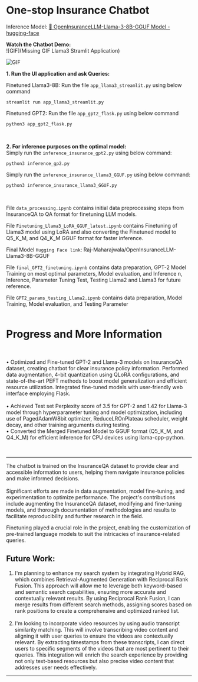 # One-stop Insurance Chatbot

Inference Model: [🤗 OpenInsuranceLLM-Llama-3-8B-GGUF Model - hugging-face](https://huggingface.co/Raj-Maharajwala/OpenInsuranceLLM-Llama3-8B-GGUF)

**Watch the Chatbot Demo:**   
![GIF](Missing GIF Llama3 Stramlit Application)

![GIF](https://github.com/raj-maharajwala/Insurance-Chatbot-Fine-tuning-GPT2-Llama2/blob/main/video/InsuranceGPT_big.gif)


**1. Run the UI application and ask Queries:**<br>

Finetuned Llama3-8B: Run the file `app_llama3_streamlit.py` using below command 
```{bash}
streamlit run app_llama3_streamlit.py
```

Finetuned GPT2: Run the file `app_gpt2_flask.py` using below command
```{bash} 
python3 app_gpt2_flask.py 
```
<br>

**2. For inference purposes on the optimal model:**<br>
Simply run the `inference_insurance_gpt2.py` using below command:
```{bash} 
python3 inference_gp2.py 
```

Simply run the `inference_insurance_llama3_GGUF.py` using below command:
```{bash} 
python3 inference_insurance_llama3_GGUF.py 
```
<br>

File `data_processing.ipynb` contains initial data preprocessing steps from InsuranceQA to QA format for finetuning LLM models.

File `Finetuning_Llama3_LoRA_GGUF_latest.ipynb` contains Finetuning of Llama3 model using LoRA and also converting the Finetuned model to Q5_K_M, and Q4_K_M GGUF format for faster inference.

Final Model `Hugging Face link`: Raj-Maharajwala/OpenInsuranceLLM-Llama3-8B-GGUF

File `final_GPT2_finetuning.ipynb` contains data preparation, GPT-2 Model Training on most optimal parameters, Model evaluation, and Inference
n, Inference, Parameter Tuning Test, Testing Llama2 and Llama3 for future reference.

File `GPT2_params_testing_Llama2.ipynb` contains data preparation, Model Training, Model evaluation, and Testing Parameter
<br><br>

# Progress and More Information
<br>

•	Optimized and Fine-tuned GPT-2 and Llama-3 models on InsuranceQA dataset, creating chatbot for clear insurance policy information. Performed data augmentation, 4-bit quantization using QLoRA configurations, and state-of-the-art PEFT methods to boost model generalization and efficient resource utilization. Integrated fine-tuned models with user-friendly web interface employing Flask.<br><br>
•	Achieved Test set Perplexity score of 3.5 for GPT-2 and 1.42 for Llama-3 model through hyperparameter tuning and model optimization, including use of PagedAdamW8bit optimizer, ReduceLROnPlateau scheduler, weight decay, and other training arguments during testing.<br>
•	Converted the Merged Finetuned Model to GGUF format (Q5_K_M, and Q4_K_M) for efficient inference for CPU devices using llama-cpp-python.

<br>

---
The chatbot is trained on the InsuranceQA dataset to provide clear and accessible information to users, helping them navigate insurance policies and make informed decisions. <br><br> Significant efforts are made in data augmentation, model fine-tuning, and experimentation to optimize performance. The project's contributions include augmenting the InsuranceQA dataset, modifying and fine-tuning models, and thorough documentation of methodologies and results to facilitate reproducibility and further research in the field.

Finetuning played a crucial role in the project, enabling the customization of pre-trained language models to suit the intricacies of insurance-related queries.


## Future Work:

1. I'm planning to enhance my search system by integrating Hybrid RAG, which combines Retrieval-Augmented Generation with Reciprocal Rank Fusion. This approach will allow me to leverage both keyword-based and semantic search capabilities, ensuring more accurate and contextually relevant results. By using Reciprocal Rank Fusion, I can merge results from different search methods, assigning scores based on rank positions to create a comprehensive and optimized ranked list.<br><br>
2. I'm looking to incorporate video resources by using audio transcript similarity matching. This will involve transcribing video content and aligning it with user queries to ensure the videos are contextually relevant. By extracting timestamps from these transcripts, I can direct users to specific segments of the videos that are most pertinent to their queries. This integration will enrich the search experience by providing not only text-based resources but also precise video content that addresses user needs effectively.

---
